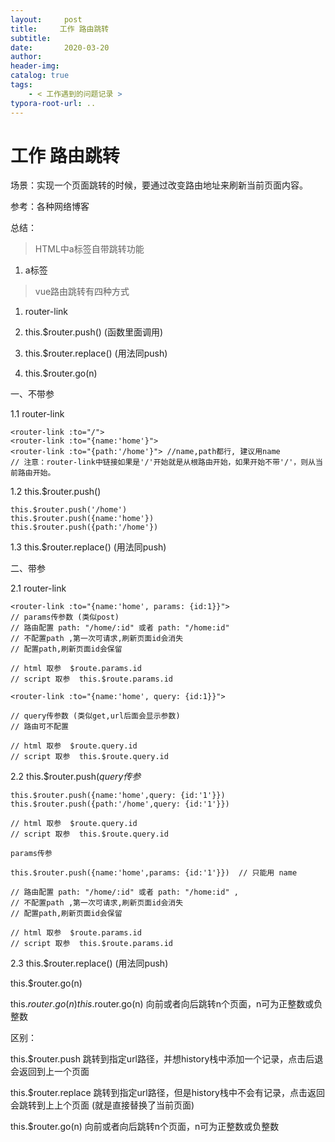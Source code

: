 ```yaml
---
layout:     post
title:     工作 路由跳转
subtitle:  
date:       2020-03-20
author:     
header-img: 
catalog: true
tags:
    - < 工作遇到的问题记录 >
typora-root-url: ..
---
```



# 工作 路由跳转

场景：实现一个页面跳转的时候，要通过改变路由地址来刷新当前页面内容。

参考：各种网络博客

总结：

> HTML中a标签自带跳转功能

1. a标签

> vue路由跳转有四种方式

1. router-link

2. this.$router.push() (函数里面调用)

3. this.$router.replace() (用法同push)

4. this.$router.go(n)

 

一、不带参

1.1 router-link

```
<router-link :to="/"> 
<router-link :to="{name:'home'}"> 
<router-link :to="{path:'/home'}"> //name,path都行, 建议用name  
// 注意：router-link中链接如果是'/'开始就是从根路由开始，如果开始不带'/'，则从当前路由开始。
```

 

1.2 this.$router.push()

```
this.$router.push('/home') 
this.$router.push({name:'home'}) 
this.$router.push({path:'/home'})
```

1.3 this.$router.replace() (用法同push)

 

二、带参

2.1 router-link

```
<router-link :to="{name:'home', params: {id:1}}"> 
// params传参数 (类似post)
// 路由配置 path: "/home/:id" 或者 path: "/home:id" 
// 不配置path ,第一次可请求,刷新页面id会消失
// 配置path,刷新页面id会保留
 
// html 取参  $route.params.id
// script 取参  this.$route.params.id
 
<router-link :to="{name:'home', query: {id:1}}"> 
 
// query传参数 (类似get,url后面会显示参数)
// 路由可不配置
 
// html 取参  $route.query.id
// script 取参  this.$route.query.id
```

 

2.2 this.$router.push(*query传参* 

```
this.$router.push({name:'home',query: {id:'1'}})
this.$router.push({path:'/home',query: {id:'1'}})
 
// html 取参  $route.query.id
// script 取参  this.$route.query.id
 
params传参
 
this.$router.push({name:'home',params: {id:'1'}})  // 只能用 name
 
// 路由配置 path: "/home/:id" 或者 path: "/home:id" ,
// 不配置path ,第一次可请求,刷新页面id会消失
// 配置path,刷新页面id会保留
 
// html 取参  $route.params.id
// script 取参  this.$route.params.id
```

2.3 this.$router.replace() (用法同push)

this.$router.go(n)

this.$router.go(n) this.$router.go(n) 向前或者向后跳转n个页面，n可为正整数或负整数

 

区别：

this.$router.push 跳转到指定url路径，并想history栈中添加一个记录，点击后退会返回到上一个页面

this.$router.replace 跳转到指定url路径，但是history栈中不会有记录，点击返回会跳转到上上个页面 (就是直接替换了当前页面)

this.$router.go(n) 向前或者向后跳转n个页面，n可为正整数或负整数